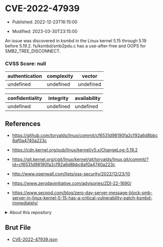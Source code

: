 # CVE-2022-47939

- Published: 2022-12-23T16:15:00

- Modified: 2023-03-30T23:15:00

An issue was discovered in ksmbd in the Linux kernel 5.15 through 5.19 before 5.19.2. fs/ksmbd/smb2pdu.c has a use-after-free and OOPS for SMB2_TREE_DISCONNECT.

### CVSS Score: **null**

| authentication | complexity | vector |
| --- | --- | --- |
| undefined | undefined | undefined |

| confidentiality | integrity | availability |
| --- | --- | --- |
| undefined | undefined | undefined |

## References

* https://github.com/torvalds/linux/commit/cf6531d98190fa2cf92a6d8bbc8af0a4740a223c

* https://cdn.kernel.org/pub/linux/kernel/v5.x/ChangeLog-5.19.2

* https://git.kernel.org/cgit/linux/kernel/git/torvalds/linux.git/commit/?id=cf6531d98190fa2cf92a6d8bbc8af0a4740a223c

* http://www.openwall.com/lists/oss-security/2022/12/23/10

* https://www.zerodayinitiative.com/advisories/ZDI-22-1690/

* https://www.secpod.com/blog/zero-day-server-message-block-smb-server-in-linux-kernel-5-15-has-a-critical-vulnerability-patch-ksmbd-immediately/

<details>
<summary>About this repository</summary> 

  This repository is part of the project [Live Hack CVE](https://github.com/Live-Hack-CVE). Main website can be found [www.live-hack.org](https://www.live-hack.org) 
  
  Made by [Sn0wAlice](https://github.com/Sn0wAlice) for the people that care about security and need to have a feed of the latest CVEs. Hope you enjoy it, don't forget to star the repo and follow me on [Twitter](https://twitter.com/Sn0wAlice) and [Github](https://github.com/Sn0wAlice). And that is my [personnal website](https://www.alice-snow.me/)

  - [Home Page](https://github.com/Live-Hack-CVE)
  - [Framework](https://github.com/Live-Hack-CVE/cve-framework)
  - [CVE database](https://github.com/Live-Hack-CVE/full_database)
  - [Changelog](https://github.com/Live-Hack-CVE/Changelog)
</details>

## Brut File

* [CVE-2022-47939.json](https://raw.githubusercontent.com/Live-Hack-CVE/full_database/main/cves/2022/CVE-2022-47939.json)

